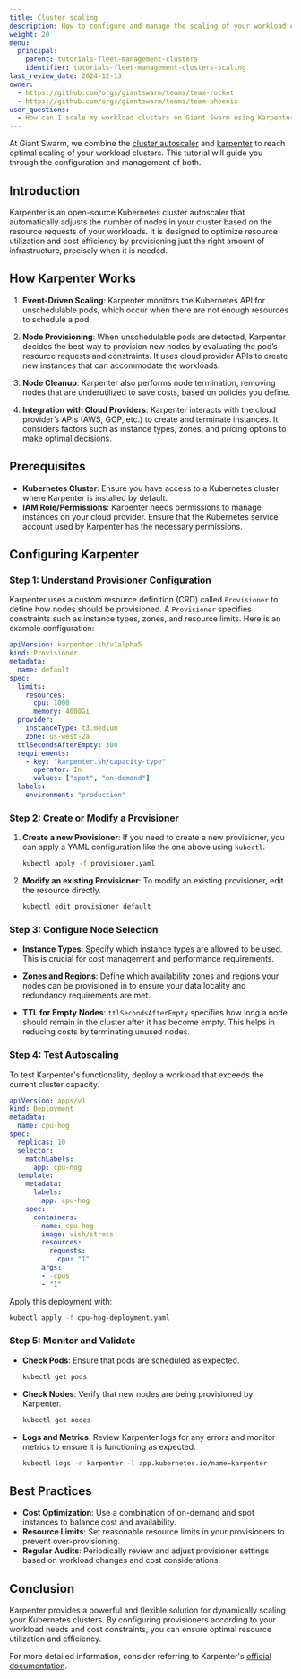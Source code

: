 ```yaml
---
title: Cluster scaling
description: How to configure and manage the scaling of your workload clusters on Giant Swarm.
weight: 20
menu:
  principal:
    parent: tutorials-fleet-management-clusters
    identifier: tutorials-fleet-management-clusters-scaling
last_review_date: 2024-12-13
owner:
  - https://github.com/orgs/giantswarm/teams/team-rocket
  - https://github.com/orgs/giantswarm/teams/team-phoenix
user_questions:
  - How can I scale my workload clusters on Giant Swarm using Karpenter and cluster autoscaler?
---
```


At Giant Swarm, we combine the [cluster autoscaler](https://github.com/kubernetes/autoscaler) and [karpenter](https://karpenter.sh/) to reach optimal scaling of your workload clusters. This tutorial will guide you through the configuration and management of both.



## Introduction

Karpenter is an open-source Kubernetes cluster autoscaler that automatically adjusts the number of nodes in your cluster based on the resource requests of your workloads. It is designed to optimize resource utilization and cost efficiency by provisioning just the right amount of infrastructure, precisely when it is needed.

## How Karpenter Works

1. **Event-Driven Scaling**: Karpenter monitors the Kubernetes API for unschedulable pods, which occur when there are not enough resources to schedule a pod.

2. **Node Provisioning**: When unschedulable pods are detected, Karpenter decides the best way to provision new nodes by evaluating the pod’s resource requests and constraints. It uses cloud provider APIs to create new instances that can accommodate the workloads.

3. **Node Cleanup**: Karpenter also performs node termination, removing nodes that are underutilized to save costs, based on policies you define.

4. **Integration with Cloud Providers**: Karpenter interacts with the cloud provider’s APIs (AWS, GCP, etc.) to create and terminate instances. It considers factors such as instance types, zones, and pricing options to make optimal decisions.

## Prerequisites

- **Kubernetes Cluster**: Ensure you have access to a Kubernetes cluster where Karpenter is installed by default.
- **IAM Role/Permissions**: Karpenter needs permissions to manage instances on your cloud provider. Ensure that the Kubernetes service account used by Karpenter has the necessary permissions.

## Configuring Karpenter

### Step 1: Understand Provisioner Configuration

Karpenter uses a custom resource definition (CRD) called `Provisioner` to define how nodes should be provisioned. A `Provisioner` specifies constraints such as instance types, zones, and resource limits. Here is an example configuration:

```yaml
apiVersion: karpenter.sh/v1alpha5
kind: Provisioner
metadata:
  name: default
spec:
  limits:
    resources:
      cpu: 1000
      memory: 4000Gi
  provider:
    instanceType: t3.medium
    zone: us-west-2a
  ttlSecondsAfterEmpty: 300
  requirements:
    - key: "karpenter.sh/capacity-type"
      operator: In
      values: ["spot", "on-demand"]
  labels:
    environment: "production"
```

### Step 2: Create or Modify a Provisioner

1. **Create a new Provisioner**: If you need to create a new provisioner, you can apply a YAML configuration like the one above using `kubectl`.

   ```bash
   kubectl apply -f provisioner.yaml
   ```

2. **Modify an existing Provisioner**: To modify an existing provisioner, edit the resource directly.

   ```bash
   kubectl edit provisioner default
   ```

### Step 3: Configure Node Selection

- **Instance Types**: Specify which instance types are allowed to be used. This is crucial for cost management and performance requirements.

- **Zones and Regions**: Define which availability zones and regions your nodes can be provisioned in to ensure your data locality and redundancy requirements are met.

- **TTL for Empty Nodes**: `ttlSecondsAfterEmpty` specifies how long a node should remain in the cluster after it has become empty. This helps in reducing costs by terminating unused nodes.

### Step 4: Test Autoscaling

To test Karpenter's functionality, deploy a workload that exceeds the current cluster capacity.

```yaml
apiVersion: apps/v1
kind: Deployment
metadata:
  name: cpu-hog
spec:
  replicas: 10
  selector:
    matchLabels:
      app: cpu-hog
  template:
    metadata:
      labels:
        app: cpu-hog
    spec:
      containers:
      - name: cpu-hog
        image: vish/stress
        resources:
          requests:
            cpu: "1"
        args:
        - -cpus
        - "1"
```

Apply this deployment with:

```bash
kubectl apply -f cpu-hog-deployment.yaml
```

### Step 5: Monitor and Validate

- **Check Pods**: Ensure that pods are scheduled as expected.

  ```bash
  kubectl get pods
  ```

- **Check Nodes**: Verify that new nodes are being provisioned by Karpenter.

  ```bash
  kubectl get nodes
  ```

- **Logs and Metrics**: Review Karpenter logs for any errors and monitor metrics to ensure it is functioning as expected.

  ```bash
  kubectl logs -n karpenter -l app.kubernetes.io/name=karpenter
  ```

## Best Practices

- **Cost Optimization**: Use a combination of on-demand and spot instances to balance cost and availability.
- **Resource Limits**: Set reasonable resource limits in your provisioners to prevent over-provisioning.
- **Regular Audits**: Periodically review and adjust provisioner settings based on workload changes and cost considerations.

## Conclusion

Karpenter provides a powerful and flexible solution for dynamically scaling your Kubernetes clusters. By configuring provisioners according to your workload needs and cost constraints, you can ensure optimal resource utilization and efficiency.

For more detailed information, consider referring to Karpenter's [official documentation](https://karpenter.sh/docs/).
